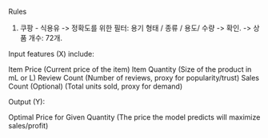 Rules

1. 쿠팡 - 식용유
-> 정확도를 위한 필터: 용기 형태 / 종류 / 용도/ 수량 -> 확인.
-> 상품 개수: 72개.



Input features (X) include:

Item Price (Current price of the item)
Item Quantity (Size of the product in mL or L)
Review Count (Number of reviews, proxy for popularity/trust)
Sales Count (Optional) (Total units sold, proxy for demand)

Output (Y):

Optimal Price for Given Quantity (The price the model predicts will maximize sales/profit)